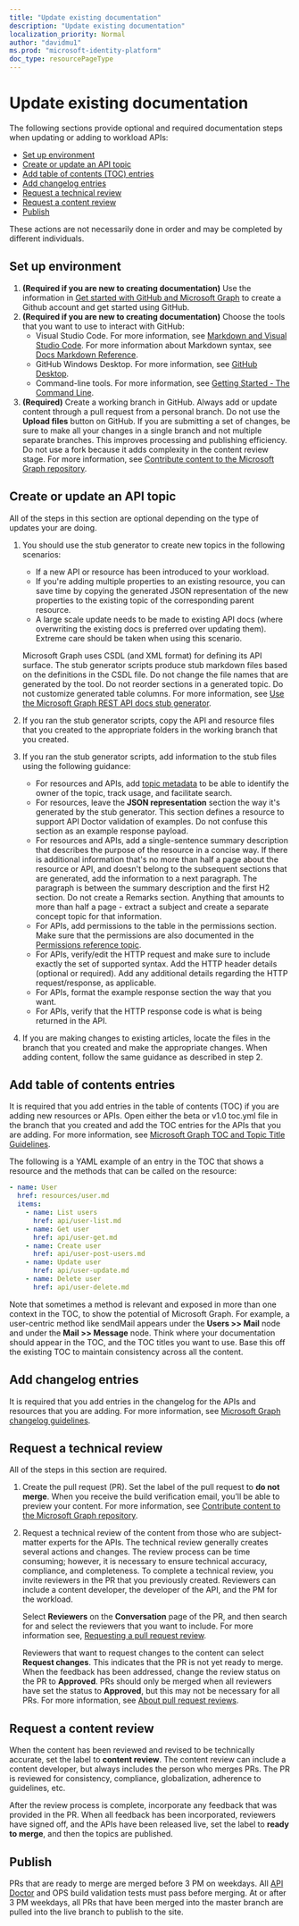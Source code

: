 ```yaml
---
title: "Update existing documentation"
description: "Update existing documentation"
localization_priority: Normal
author: "davidmu1"
ms.prod: "microsoft-identity-platform"
doc_type: resourcePageType
---
```


# Update existing documentation 

The following sections provide optional and required documentation steps when updating or adding to workload APIs:

- [Set up environment](#set-up-environment)
- [Create or update an API topic](#create-or-update-an-api-topic)
- [Add table of contents (TOC) entries](#add-table-of-contents-entries)
- [Add changelog entries](#add-changelog-entries)
- [Request a technical review](#request-a-technical-review)
- [Request a content review](#request-a-content-review)
- [Publish](#publish)

These actions are not necessarily done in order and may be completed by different individuals.

## Set up environment

1. **(Required if you are new to creating documentation)** Use the information in [Get started with GitHub and Microsoft Graph](https://msgo.azurewebsites.net/add/document/manage-content/get-started-with-github.html) to create a Github account and get started using GitHub.
2. **(Required if you are new to creating documentation)** Choose the tools that you want to use to interact with GitHub:
    - Visual Studio Code. For more information, see [Markdown and Visual Studio Code](https://code.visualstudio.com/Docs/languages/markdown). For more information about Markdown syntax, see [Docs Markdown Reference](https://review.docs.microsoft.com/help/contribute/markdown-reference?branch=master).
    - GitHub Windows Desktop. For more information, see [GitHub Desktop](https://desktop.github.com/).
    - Command-line tools. For more information, see [Getting Started - The Command Line](https://git-scm.com/book/en/v2/Getting-Started-The-Command-Line).
3. **(Required)** Create a working branch in GitHub. Always add or update content through a pull request from a personal branch. Do not use the **Upload files** button on GitHub. If you are submitting a set of changes, be sure to make all your changes in a single branch and not multiple separate branches. This improves processing and publishing efficiency. Do not use a fork because it adds complexity in the content review stage. For more information, see [Contribute content to the Microsoft Graph repository](graph-manage-docs.md).

## Create or update an API topic

All of the steps in this section are optional depending on the type of updates your are doing.

1. You should use the stub generator to create new topics in the following scenarios:
    - If a new API or resource has been introduced to your workload.
    - If you're adding multiple properties to an existing resource, you can save time by copying the generated JSON representation of the new properties to the existing topic of the corresponding parent resource.
    - A large scale update needs to be made to existing API docs (where overwriting the existing docs is preferred over updating them). Extreme care should be taken when using this scenario.
    
    Microsoft Graph uses CSDL (and XML format) for defining its API surface. The stub generator scripts produce stub markdown files based on the definitions in the CSDL file. Do not change the file names that are generated by the tool. Do not reorder sections in a generated topic. Do not customize generated table columns. For more information, see [Use the Microsoft Graph REST API docs stub generator](graph-stub-generator.md).
2. If you ran the stub generator scripts, copy the API and resource files that you created to the appropriate folders in the working branch that you created.
3. If you ran the stub generator scripts, add information to the stub files using the following guidance:
    - For resources and APIs, add [topic metadata](https://msgo.azurewebsites.net/add/document/guidelines/metadata.html) to be able to identify the owner of the topic, track usage, and facilitate search.
    - For resources, leave the **JSON representation** section the way it's generated by the stub generator. This section defines a resource to support API Doctor validation of examples. Do not confuse this section as an example response payload.
    - For resources and APIs, add a single-sentence summary description that describes the purpose of the resource in a concise way. If there is additional information that's no more than half a page about the resource or API, and doesn't belong to the subsequent sections that are generated, add the information to a next paragraph. The paragraph is between the summary description and the first H2 section. Do not create a Remarks section. Anything that amounts to more than half a page - extract a subject and create a separate concept topic for that information.
    - For APIs, add permissions to the table in the permissions section. Make sure that the permissions are also documented in the [Permissions reference topic](https://docs.microsoft.com/graph/permissions-reference).
    - For APIs, verify/edit the HTTP request and make sure to include exactly the set of supported syntax. Add the HTTP header details (optional or required). Add any additional details regarding the HTTP request/response, as applicable.
    - For APIs, format the example response section the way that you want. 
    - For APIs, verify that the HTTP response code is what is being returned in the API.
4. If you are making changes to existing articles, locate the files in the branch that you created and make the appropriate changes. When adding content, follow the same guidance as described in step 2.

## Add table of contents entries

It is required that you add entries in the table of contents (TOC) if you are adding new resources or APIs. Open either the beta or v1.0 toc.yml file in the branch that you created and add the TOC entries for the APIs that you are adding. For more information, see [Microsoft Graph TOC and Topic Title Guidelines](https://msgo.azurewebsites.net/add/document/guidelines/toc-and-topic-title.html).

The following is a YAML example of an entry in the TOC that shows a resource and the methods that can be called on the resource:

```yaml
- name: User
  href: resources/user.md
  items:
    - name: List users
      href: api/user-list.md
    - name: Get user
      href: api/user-get.md
    - name: Create user
      href: api/user-post-users.md
    - name: Update user
      href: api/user-update.md
    - name: Delete user
      href: api/user-delete.md
```

Note that sometimes a method is relevant and exposed in more than one context in the TOC, to show the potential of Microsoft Graph. For example, a user-centric method like sendMail appears under the **Users >> Mail** node and under the **Mail >> Message** node.
Think where your documentation should appear in the TOC, and the TOC titles you want to use. Base this off the existing TOC to maintain consistency across all the content.

## Add changelog entries

It is required that you add entries in the changelog for the APIs and resources that you are adding. For more information, see [Microsoft Graph changelog guidelines](https://msgo.azurewebsites.net/add/document/guidelines/changelog.html).

## Request a technical review

All of the steps in this section are required.

1. Create the pull request (PR). Set the label of the pull request to **do not merge**. When you receive the build verification email, you’ll be able to preview your content. For more information, see [Contribute content to the Microsoft Graph repository](graph-manage-docs.md).
2. Request a technical review of the content from those who are subject-matter experts for the APIs. The technical review generally creates several actions and changes. The review process can be time consuming; however, it is necessary to ensure technical accuracy, compliance, and completeness. To complete a technical review, you invite reviewers in the PR that you previously created. Reviewers can include a content developer, the developer of the API, and the PM for the workload. 

    Select **Reviewers** on the **Conversation** page of the PR, and then search for and select the reviewers that you want to include. For more information see, [Requesting a pull request review](https://help.github.com/en/github/collaborating-with-issues-and-pull-requests/requesting-a-pull-request-review).

    Reviewers that want to request changes to the content can select **Request changes**. This indicates that the PR is not yet ready to merge. When the feedback has been addressed, change the review status on the PR to **Approved**. PRs should only be merged when all reviewers have set the status to **Approved**, but this may not be necessary for all PRs. For more information, see [About pull request reviews](https://help.github.com/en/github/collaborating-with-issues-and-pull-requests/about-pull-request-reviews).

## Request a content review

When the content has been reviewed and revised to be technically accurate, set the label to **content review**. The content review can include a content developer, but always includes the person who merges PRs. The PR is reviewed for consistency, compliance, globalization, adherence to guidelines, etc. 

After the review process is complete, incorporate any feedback that was provided in the PR. When all feedback has been incorporated, reviewers have signed off, and the APIs have been released live, set the label to **ready to merge**, and then the topics are published.

## Publish

 PRs that are ready to merge are merged before 3 PM on weekdays. All [API Doctor](graph-api-doctor.md) and OPS build validation tests must pass before merging. At or after 3 PM weekdays, all PRs that have been merged into the master branch are pulled into the live branch to publish to the site.
